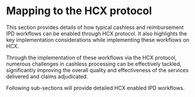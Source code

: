 # Mapping to the HCX protocol

This section provides details of how typical cashless and reimbursement IPD workflows can be enabled through HCX protocol. It also highlights the key implementation considerations while implementing these workflows on HCX.

Through the implementation of these workflows via the HCX protocol, numerous challenges in cashless processing can be effectively tackled, significantly improving the overall quality and effectiveness of the services delivered and claims adjudicated.&#x20;

Following sub-sections will provide detailed HCX enabled IPD workflows.
